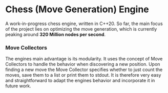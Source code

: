 # Chess (Move Generation) Engine

A work-in-progress chess engine, written in C++20. So far, the main focus of the project lies on optimizing the move generation, which is currently peaking around **320 Million nodes per second**.

### Move Collectors

The engines main advantage is its modularity. It uses the concept of Move Collectors to handle the behavior when discovering a new position. Upon finding a new move the Move Collector specifies whether to just count the moves, save them to a list or print them to stdout. It is therefore very easy and straightforward to adapt the engines behavior and incorporate it in future work.